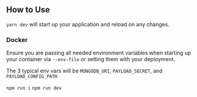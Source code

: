 ## How to Use

`yarn dev` will start up your application and reload on any changes.

### Docker

Ensure you are passing all needed environment variables when starting up your container via `--env-file` or setting them with your deployment.

The 3 typical env vars will be `MONGODB_URI`, `PAYLOAD_SECRET`, and `PAYLOAD_CONFIG_PATH`

`npm run i`
`npm run dev`
